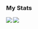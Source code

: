 ### My Stats

<a href="https://github.com/anuraghazra/github-readme-stats">
  <img align="left" src="https://github-readme-stats.vercel.app/api/top-langs/?username=0si43&theme=swift" />
</a>

<a href="https://github.com/anuraghazra/github-readme-stats">
  <img align="left" src="github-readme-stats-nine-delta-49.vercel.app/api?username=0si43&theme=swift&count_private=true&show_icons=true" />
</a>

